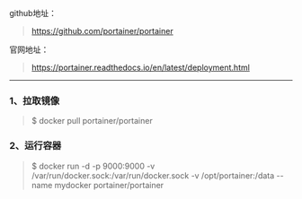 github地址：

> https://github.com/portainer/portainer

官网地址：

> https://portainer.readthedocs.io/en/latest/deployment.html



---

### 1、拉取镜像

> $ docker pull portainer/portainer

### 

### 2、运行容器

> $ docker run -d -p 9000:9000 -v /var/run/docker.sock:/var/run/docker.sock -v /opt/portainer:/data --name mydocker portainer/portainer



